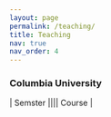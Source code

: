 ```yaml
---
layout: page
permalink: /teaching/
title: Teaching
nav: true
nav_order: 4
---
```


<h3>Columbia University</h3>

| Semster      |||| Course |
